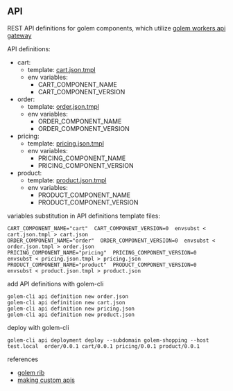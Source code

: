 ## API

REST API definitions for golem components, which utilize [golem workers api gateway](https://learn.golem.cloud/docs/invoke/making-custom-apis)

API definitions:
* cart: 
  * template: [cart.json.tmpl](./cart.json.tmpl)
  * env variables:
    * CART_COMPONENT_NAME
    * CART_COMPONENT_VERSION
* order:
  * template: [order.json.tmpl](./order.json.tmpl)
  * env variables:
    * ORDER_COMPONENT_NAME
    * ORDER_COMPONENT_VERSION
* pricing:
  * template: [pricing.json.tmpl](./pricing.json.tmpl)
  * env variables:
    * PRICING_COMPONENT_NAME
    * PRICING_COMPONENT_VERSION
* product:
  * template: [product.json.tmpl](./product.json.tmpl)
  * env variables:
    * PRODUCT_COMPONENT_NAME
    * PRODUCT_COMPONENT_VERSION

variables substitution in API definitions template files:

```
CART_COMPONENT_NAME="cart"  CART_COMPONENT_VERSION=0  envsubst < cart.json.tmpl > cart.json
ORDER_COMPONENT_NAME="order"  ORDER_COMPONENT_VERSION=0  envsubst < order.json.tmpl > order.json
PRICING_COMPONENT_NAME="pricing"  PRICING_COMPONENT_VERSION=0  envsubst < pricing.json.tmpl > pricing.json
PRODUCT_COMPONENT_NAME="product"  PRODUCT_COMPONENT_VERSION=0  envsubst < product.json.tmpl > product.json
```

add API definitions with golem-cli
```
golem-cli api definition new order.json
golem-cli api definition new cart.json
golem-cli api definition new pricing.json
golem-cli api definition new product.json
```

deploy with golem-cli
```
golem-cli api deployment deploy --subdomain golem-shopping --host test.local  order/0.0.1 cart/0.0.1 pricing/0.0.1 product/0.0.1
```

references
* [golem rib](https://github.com/fcsonline/golem-rib)
* [making custom apis](https://learn.golem.cloud/docs/invoke/making-custom-apis)
